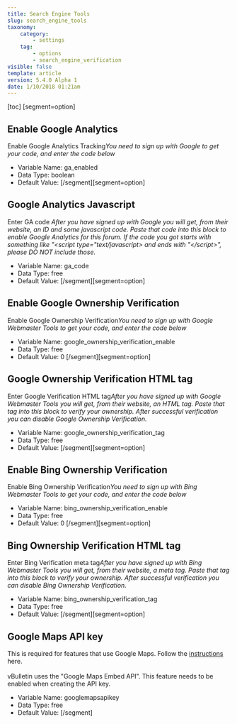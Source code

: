 ```yaml
---
title: Search Engine Tools
slug: search_engine_tools
taxonomy:
    category:
        - settings
    tag:
        - options
        - search_engine_verification
visible: false
template: article
version: 5.4.0 Alpha 1
date: 1/10/2018 01:21am
---
```


[toc]
[segment=option]

## Enable Google Analytics
Enable Google Analytics Tracking<dfn>You need to sign up with Google to get your code, and enter the code below<dfn>



- Variable Name: ga_enabled
- Data Type: boolean
- Default Value: 
[/segment][segment=option]

## Google Analytics Javascript
Enter GA code <dfn>After you have signed up with Google you will get, from their website, an ID and some javascript code. Paste that code into this block to enable Google Analytics for this forum. If the code you got starts with something like "&lt;script type="text/javascript&gt; and ends with "&lt;/script&gt;", please DO NOT include those. </dfn>



- Variable Name: ga_code
- Data Type: free
- Default Value: 
[/segment][segment=option]

## Enable Google Ownership Verification
Enable Google Ownership Verification<dfn>You need to sign up with Google Webmaster Tools to get your code, and enter the code below<dfn>



- Variable Name: google_ownership_verification_enable
- Data Type: free
- Default Value: 0
[/segment][segment=option]

## Google Ownership Verification HTML tag
Enter Google Verification HTML tag<dfn>After you have signed up with Google Webmaster Tools you will get, from their website, an HTML tag. Paste that tag into this block to verify your ownership. After successful verification you can disable Google Ownership Verification. </dfn>



- Variable Name: google_ownership_verification_tag
- Data Type: free
- Default Value: 
[/segment][segment=option]

## Enable Bing Ownership Verification
Enable Bing Ownership Verification<dfn>You need to sign up with Bing Webmaster Tools to get your code, and enter the code below<dfn>



- Variable Name: bing_ownership_verification_enable
- Data Type: free
- Default Value: 0
[/segment][segment=option]

## Bing Ownership Verification HTML tag
Enter Bing Verification meta tag<dfn>After you have signed up with Bing Webmaster Tools you will get, from their website, a meta tag. Paste that tag into this block to verify your ownership. After successful verification you can disable Bing Ownership Verification. </dfn>



- Variable Name: bing_ownership_verification_tag
- Data Type: free
- Default Value: 
[/segment][segment=option]

## Google Maps API key
This is required for features that use Google Maps.  Follow the <a href='https://developers.google.com/maps/documentation/javascript/get-api-key' target='_blank'>instructions</a> here.<br/><br/>
vBulletin uses the "Google Maps Embed API".  This feature needs to be enabled when creating the API key.



- Variable Name: googlemapsapikey
- Data Type: free
- Default Value: 
[/segment]